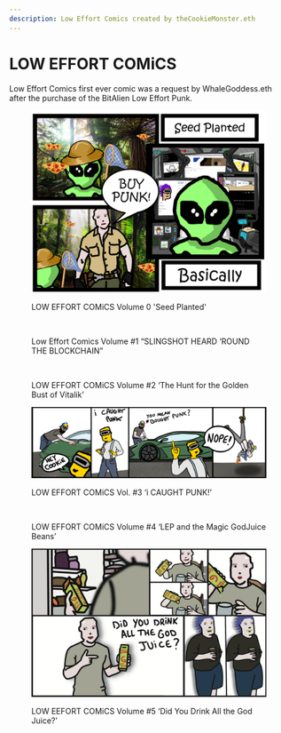 ```yaml
---
description: Low Effort Comics created by theCookieMonster.eth
---
```


# LOW EFFORT COMiCS

Low Effort Comics first ever comic was a request by WhaleGoddess.eth after the purchase of the BitAlien Low Effort Punk.&#x20;

<figure><img src="../.gitbook/assets/Seed Planted.png" alt=""><figcaption><p>LOW EFFORT COMiCS Volume 0 'Seed Planted'</p></figcaption></figure>

<figure><img src="../.gitbook/assets/Slingshot Heard ‘Round the Blockchain.jpg" alt=""><figcaption><p>Low Effort Comics Volume #1 “SLINGSHOT HEARD ‘ROUND THE BLOCKCHAIN”</p></figcaption></figure>

<figure><img src="../.gitbook/assets/Finished Comic Strip.png" alt=""><figcaption><p>LOW EFFORT COMiCS Volume #2 ‘The Hunt for the Golden Bust of Vitalik’</p></figcaption></figure>

<figure><img src="../.gitbook/assets/Punk Trap.png" alt=""><figcaption><p>LOW EFFORT COMiCS Vol. #3 ‘i CAUGHT PUNK!’</p></figcaption></figure>

<figure><img src="../.gitbook/assets/Completed comic.png" alt=""><figcaption><p>LOW EFFORT COMiCS Volume #4 ‘LEP and the Magic GodJuice Beans’</p></figcaption></figure>

<figure><img src="../.gitbook/assets/Did You Drink All the God Juice.png" alt=""><figcaption><p>LOW EEFORT COMiCS Volume #5 ‘Did You Drink All the God Juice?’</p></figcaption></figure>
